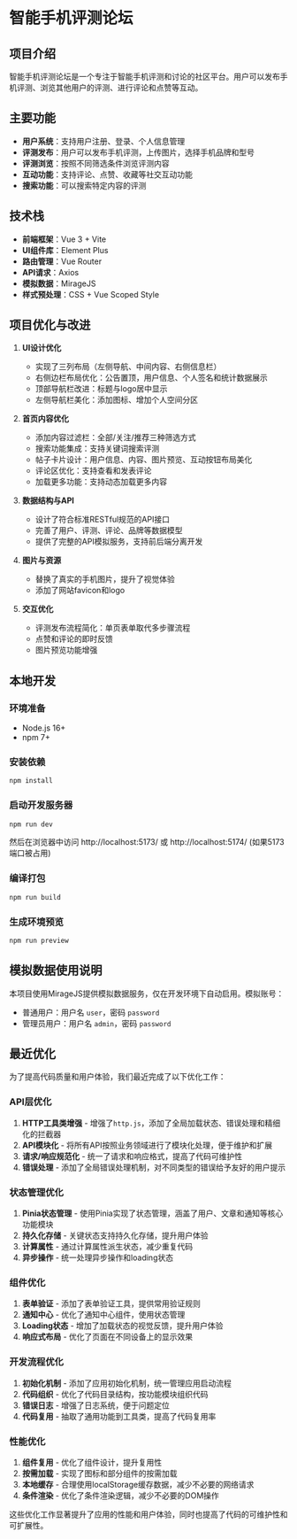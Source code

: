 # 智能手机评测论坛

## 项目介绍

智能手机评测论坛是一个专注于智能手机评测和讨论的社区平台。用户可以发布手机评测、浏览其他用户的评测、进行评论和点赞等互动。

## 主要功能

- **用户系统**：支持用户注册、登录、个人信息管理
- **评测发布**：用户可以发布手机评测，上传图片，选择手机品牌和型号
- **评测浏览**：按照不同筛选条件浏览评测内容
- **互动功能**：支持评论、点赞、收藏等社交互动功能
- **搜索功能**：可以搜索特定内容的评测

## 技术栈

- **前端框架**：Vue 3 + Vite
- **UI组件库**：Element Plus
- **路由管理**：Vue Router
- **API请求**：Axios
- **模拟数据**：MirageJS
- **样式预处理**：CSS + Vue Scoped Style

## 项目优化与改进

1. **UI设计优化**
   - 实现了三列布局（左侧导航、中间内容、右侧信息栏）
   - 右侧边栏布局优化：公告置顶，用户信息、个人签名和统计数据展示
   - 顶部导航栏改进：标题与logo居中显示
   - 左侧导航栏美化：添加图标、增加个人空间分区

2. **首页内容优化**
   - 添加内容过滤栏：全部/关注/推荐三种筛选方式
   - 搜索功能集成：支持关键词搜索评测
   - 帖子卡片设计：用户信息、内容、图片预览、互动按钮布局美化
   - 评论区优化：支持查看和发表评论
   - 加载更多功能：支持动态加载更多内容

3. **数据结构与API**
   - 设计了符合标准RESTful规范的API接口
   - 完善了用户、评测、评论、品牌等数据模型
   - 提供了完整的API模拟服务，支持前后端分离开发

4. **图片与资源**
   - 替换了真实的手机图片，提升了视觉体验
   - 添加了网站favicon和logo

5. **交互优化**
   - 评测发布流程简化：单页表单取代多步骤流程
   - 点赞和评论的即时反馈
   - 图片预览功能增强

## 本地开发

### 环境准备

- Node.js 16+
- npm 7+

### 安装依赖

```bash
npm install
```

### 启动开发服务器

```bash
npm run dev
```

然后在浏览器中访问 http://localhost:5173/ 或 http://localhost:5174/ (如果5173端口被占用)

### 编译打包

```bash
npm run build
```

### 生成环境预览

```bash
npm run preview
```

## 模拟数据使用说明

本项目使用MirageJS提供模拟数据服务，仅在开发环境下自动启用。模拟账号：

- 普通用户：用户名 `user`，密码 `password`
- 管理员用户：用户名 `admin`，密码 `password`

## 最近优化

为了提高代码质量和用户体验，我们最近完成了以下优化工作：

### API层优化
1. **HTTP工具类增强** - 增强了`http.js`，添加了全局加载状态、错误处理和精细化的拦截器
2. **API模块化** - 将所有API按照业务领域进行了模块化处理，便于维护和扩展
3. **请求/响应规范化** - 统一了请求和响应格式，提高了代码可维护性
4. **错误处理** - 添加了全局错误处理机制，对不同类型的错误给予友好的用户提示

### 状态管理优化
1. **Pinia状态管理** - 使用Pinia实现了状态管理，涵盖了用户、文章和通知等核心功能模块
2. **持久化存储** - 关键状态支持持久化存储，提升用户体验
3. **计算属性** - 通过计算属性派生状态，减少重复代码
4. **异步操作** - 统一处理异步操作和loading状态

### 组件优化
1. **表单验证** - 添加了表单验证工具，提供常用验证规则
2. **通知中心** - 优化了通知中心组件，使用状态管理
3. **Loading状态** - 增加了加载状态的视觉反馈，提升用户体验
4. **响应式布局** - 优化了页面在不同设备上的显示效果

### 开发流程优化
1. **初始化机制** - 添加了应用初始化机制，统一管理应用启动流程
2. **代码组织** - 优化了代码目录结构，按功能模块组织代码
3. **错误日志** - 增强了日志系统，便于问题定位
4. **代码复用** - 抽取了通用功能到工具类，提高了代码复用率

### 性能优化
1. **组件复用** - 优化了组件设计，提升复用性
2. **按需加载** - 实现了图标和部分组件的按需加载
3. **本地缓存** - 合理使用localStorage缓存数据，减少不必要的网络请求
4. **条件渲染** - 优化了条件渲染逻辑，减少不必要的DOM操作

这些优化工作显著提升了应用的性能和用户体验，同时也提高了代码的可维护性和可扩展性。
